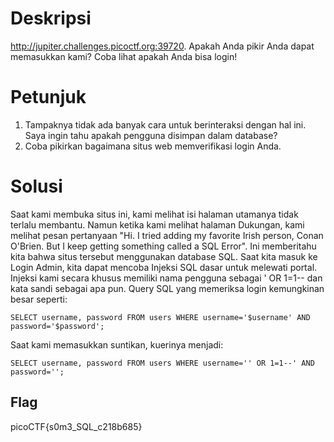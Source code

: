 # Deskripsi
http://jupiter.challenges.picoctf.org:39720. Apakah Anda pikir Anda dapat memasukkan kami? Coba lihat apakah Anda bisa login!

# Petunjuk
1. Tampaknya tidak ada banyak cara untuk berinteraksi dengan hal ini. Saya ingin tahu apakah pengguna disimpan dalam database?
2. Coba pikirkan bagaimana situs web memverifikasi login Anda.

# Solusi
Saat kami membuka situs ini, kami melihat isi halaman utamanya tidak terlalu membantu. Namun ketika kami melihat halaman Dukungan, kami melihat pesan pertanyaan "Hi. I tried adding my favorite Irish person, Conan O'Brien. But I keep getting something called a SQL Error". Ini memberitahu kita bahwa situs tersebut menggunakan database SQL. Saat kita masuk ke Login Admin, kita dapat mencoba Injeksi SQL dasar untuk melewati portal. Injeksi kami secara khusus memiliki nama pengguna sebagai ' OR 1=1-- dan kata sandi sebagai apa pun. Query SQL yang memeriksa login kemungkinan besar seperti:

```SELECT username, password FROM users WHERE username='$username' AND password='$password';```

Saat kami memasukkan suntikan, kuerinya menjadi:

```SELECT username, password FROM users WHERE username='' OR 1=1--' AND password='';```

## Flag
picoCTF{s0m3_SQL_c218b685}
